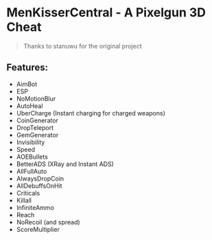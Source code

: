 # MenKisserCentral - A Pixelgun 3D Cheat
> Thanks to stanuwu for the original project

## Features:
- AimBot
- ESP
- NoMotionBlur
- AutoHeal
- UberCharge (Instant charging for charged weapons)
- CoinGenerator
- DropTeleport
- GemGenerator
- Invisibility
- Speed
- AOEBullets
- BetterADS (XRay and Instant ADS)
- AllFullAuto
- AlwaysDropCoin
- AllDebuffsOnHit
- Criticals
- Killall
- InfiniteAmmo
- Reach
- NoRecoil (and spread)
- ScoreMultiplier

